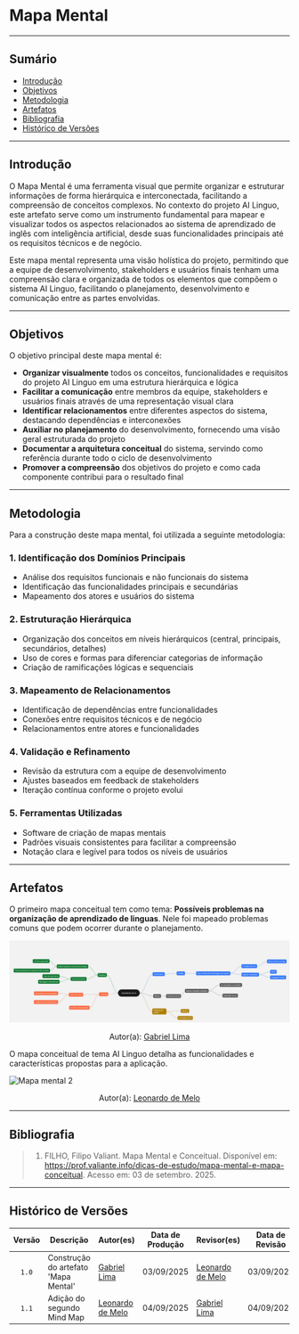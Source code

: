 # Mapa Mental

---

## Sumário

- [Introdução](#Introdução)
- [Objetivos](#Objetivos)
- [Metodologia](#Metodologia)
- [Artefatos](#Artefatos)
- [Bibliografia](#bibliografia)
- [Histórico de Versões](#histórico-de-versões)

---

## Introdução

O Mapa Mental é uma ferramenta visual que permite organizar e estruturar informações de forma hierárquica e interconectada, facilitando a compreensão de conceitos complexos. No contexto do projeto AI Linguo, este artefato serve como um instrumento fundamental para mapear e visualizar todos os aspectos relacionados ao sistema de aprendizado de inglês com inteligência artificial, desde suas funcionalidades principais até os requisitos técnicos e de negócio.

Este mapa mental representa uma visão holística do projeto, permitindo que a equipe de desenvolvimento, stakeholders e usuários finais tenham uma compreensão clara e organizada de todos os elementos que compõem o sistema AI Linguo, facilitando o planejamento, desenvolvimento e comunicação entre as partes envolvidas.

---

## Objetivos

O objetivo principal deste mapa mental é:

- **Organizar visualmente** todos os conceitos, funcionalidades e requisitos do projeto AI Linguo em uma estrutura hierárquica e lógica
- **Facilitar a comunicação** entre membros da equipe, stakeholders e usuários finais através de uma representação visual clara
- **Identificar relacionamentos** entre diferentes aspectos do sistema, destacando dependências e interconexões
- **Auxiliar no planejamento** do desenvolvimento, fornecendo uma visão geral estruturada do projeto
- **Documentar a arquitetura conceitual** do sistema, servindo como referência durante todo o ciclo de desenvolvimento
- **Promover a compreensão** dos objetivos do projeto e como cada componente contribui para o resultado final

---

## Metodologia

Para a construção deste mapa mental, foi utilizada a seguinte metodologia:

### **1. Identificação dos Domínios Principais**
- Análise dos requisitos funcionais e não funcionais do sistema
- Identificação das funcionalidades principais e secundárias
- Mapeamento dos atores e usuários do sistema

### **2. Estruturação Hierárquica**
- Organização dos conceitos em níveis hierárquicos (central, principais, secundários, detalhes)
- Uso de cores e formas para diferenciar categorias de informação
- Criação de ramificações lógicas e sequenciais

### **3. Mapeamento de Relacionamentos**
- Identificação de dependências entre funcionalidades
- Conexões entre requisitos técnicos e de negócio
- Relacionamentos entre atores e funcionalidades

### **4. Validação e Refinamento**
- Revisão da estrutura com a equipe de desenvolvimento
- Ajustes baseados em feedback de stakeholders
- Iteração contínua conforme o projeto evolui

### **5. Ferramentas Utilizadas**
- Software de criação de mapas mentais
- Padrões visuais consistentes para facilitar a compreensão
- Notação clara e legível para todos os níveis de usuários

---

## Artefatos

O primeiro mapa conceitual tem como tema: **Possíveis problemas na organização de aprendizado de linguas**. Nele foi mapeado problemas comuns que podem ocorrer durante o planejamento.

![Mapa mental 1](https://raw.githubusercontent.com/UnBArqDsw2025-2-Turma02/2025.2_T02_G3_AprendendoComIA_Entrega_01/refs/heads/main/docs/assets/MapaMental.png)
<center> Autor(a): <a href="https://github.com/gabriel-lima258" target = "_blank">Gabriel Lima</a></center>

O mapa conceitual de tema AI Linguo detalha as funcionalidades e características propostas para a aplicação.

![Mapa mental 2](/assets/artefatos/mindMapLeoLima.png)
<center> Autor(a): <a href="https://github.com/leozinlima" target = "_blank">Leonardo de Melo</a></center>


---

## Bibliografia

>  1. FILHO, Filipo Valiant. Mapa Mental e Conceitual. Disponível em: <https://prof.valiante.info/dicas-de-estudo/mapa-mental-e-mapa-conceitual>. Acesso em: 03 de setembro. 2025.


---

## Histórico de Versões

| Versão | Descrição | Autor(es) | Data de Produção | Revisor(es) | Data de Revisão | Incremento do Revisor|
| :----: | --------- | --------- | :--------------: | ----------- | :-------------: | :-------------: |
| `1.0` | Construção do artefato 'Mapa Mental'| [Gabriel Lima](https://github.com/gabriel-lima258) | 03/09/2025 | [Leonardo de Melo](https://github.com/leozinlima)  | 03/09/2025  |   |
| `1.1` | Adição do segundo Mind Map| [Leonardo de Melo](https://github.com/leozinlima) | 04/09/2025 | [Gabriel Lima](https://github.com/gabriel-lima258)  | 04/09/2025  |   |